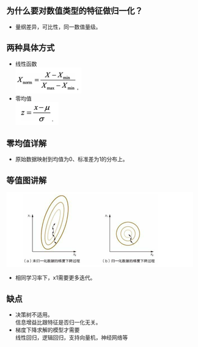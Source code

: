 ## 为什么要对数值类型的特征做归一化？
+ 量纲差异，可比性，同一数值量级。

## 两种具体方式
+ 线性函数<br>
![线性归一化](./img/normal_min_max.png)
+ 零均值<br>
![零均值归一化](./img/normal_zero.png)

## 零均值详解
+ 原始数据映射到均值为0、标准差为1的分布上。

## 等值图讲解
![等值图](./img/equivilence_map.png)
+ 相同学习率下，x1需要更多迭代。

## 缺点
+ 决策树不适用。<br>
信息增益比跟特征是否归一化无关。
+ 梯度下降求解的模型才需要<br>
线性回归，逻辑回归，支持向量机，神经网络等
